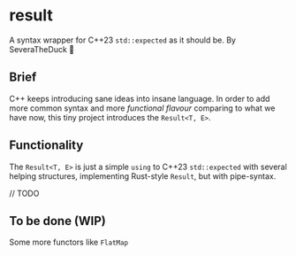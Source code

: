 # result

A syntax wrapper for C++23 `std::expected` as it should be. By SeveraTheDuck 🦆

## Brief

C++ keeps introducing sane ideas into insane language. In order to add more
common syntax and more _functional flavour_ comparing to what we have now, this
tiny project introduces the `Result<T, E>`.

## Functionality

The `Result<T, E>` is just a simple `using` to C++23 `std::expected` with
several helping structures, implementing Rust-style `Result`, but with
pipe-syntax.

// TODO

## To be done (WIP)

Some more functors like `FlatMap`
